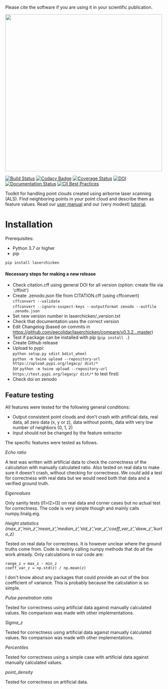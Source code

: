 Please cite the software if you are using it in your scientific publication.
<p align="left">
  <img src="https://raw.githubusercontent.com/eEcoLiDAR/laserchicken/master/laserchicken_logo.png" width="500"/>
</p>

[![Build Status](https://github.com/eEcoLiDAR/laserchicken/workflows/Build/badge.svg)](https://github.com/eEcoLiDAR/laserchicken/actions)
[![Codacy Badge](https://api.codacy.com/project/badge/Grade/6e3836750fe14f34ba85e26956e8ef10)](https://www.codacy.com/app/c-meijer/eEcoLiDAR?utm_source=www.github.com&amp;utm_medium=referral&amp;utm_content=eEcoLiDAR/eEcoLiDAR&amp;utm_campaign=Badge_Grade)
[![Coverage Status](https://coveralls.io/repos/github/eEcoLiDAR/laserchicken/badge.svg)](https://coveralls.io/github/eEcoLiDAR/laserchicken)
[![DOI](https://zenodo.org/badge/95649056.svg)](https://zenodo.org/badge/latestdoi/95649056)
[![Documentation Status](https://readthedocs.org/projects/laserchicken/badge/?version=latest)](https://laserchicken.readthedocs.io/en/latest/)
[![CII Best Practices](https://bestpractices.coreinfrastructure.org/projects/4524/badge)](https://bestpractices.coreinfrastructure.org/projects/4524)

Toolkit for handling point clouds created using airborne laser scanning (ALS). Find neighboring points in your point cloud and describe them as feature values. Read our [user manual](https://laserchicken.readthedocs.io/) and our (very modest) [tutorial](https://github.com/eEcoLiDAR/laserchicken/blob/master/tutorial.ipynb).

# Installation
Prerequisites:
- Python 3.7 or higher
- pip
```
pip install laserchicken
```

#### Necessary steps for making a new release
* Check citation.cff using general DOI for all version (option: create file via 'cffinit')
* Create .zenodo.json file from CITATION.cff (using cffconvert)  
```cffconvert --validate```  
```cffconvert --ignore-suspect-keys --outputformat zenodo --outfile .zenodo.json```
* Set new version number in laserchicken/_version.txt
* Check that documentation uses the correct version
* Edit Changelog (based on commits in https://github.com/eecolidar/laserchicken/compare/v0.3.2...master)
* Test if package can be installed with pip (`pip install .`)
* Create Github release
* Upload to pypi:  
```python setup.py sdist bdist_wheel```  
```python -m twine upload --repository-url https://upload.pypi.org/legacy/ dist/*```  
(or ```python -m twine upload --repository-url https://test.pypi.org/legacy/ dist/*``` to test first)
* Check doi on zenodo


## Feature testing

All features were tested for the following general conditions:
- Output consistent point clouds and don't crash with artificial data, real data, all zero data (x, y or z), data without points, data with very low number of neighbors (0, 1, 2)
- Input should not be changed by the feature extractor

The specific features were tested as follows.

*Echo ratio*

A test was written with artificial data to check the correctness of the calculation with manually calculated ratio. Also tested on real data to make sure it doesn't crash, without checking for correctness. We could add a test for correctness with real data but we would need both that data and a verified ground truth.

*Eigenvalues*

Only sanity tests (l1>l2>l3) on real data and corner cases but no actual test for correctness. The code is very simple though and mainly calls numpy.linalg.eig.

*Height statistics (max_z','min_z','mean_z','median_z','std_z','var_z','coeff_var_z','skew_z','kurto_z)*

Tested on real data for correctness. It is however unclear where the ground truths come from. Code is mainly calling numpy methods that do all the work already. Only calculations in our code are:

```
range_z = max_z - min_z
coeff_var_z = np.std(z) / np.mean(z)
```
   
I don't know about any packages that could provide an out of the box coefficient of variance. This is probably because the calculation is so simple.

*Pulse penetration ratio*

Tested for correctness using artificial data against manually calculated values. No comparison was made with other implementations.

*Sigma_z*

Tested for correctness using artificial data against manually calculated values. No comparison was made with other implementations.

*Percentiles*

Tested for correctness using a simple case with artificial data against manually calculated values.

*point_density*

Tested for correctness on artificial data.



